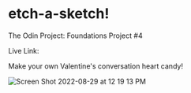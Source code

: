 # etch-a-sketch!

The Odin Project: Foundations Project #4

Live Link: 

Make your own Valentine's conversation heart candy! 

![Screen Shot 2022-08-29 at 12 19 13 PM](https://user-images.githubusercontent.com/108698155/187282449-03f0d986-051d-47c6-88ef-8e37716f577f.png)

